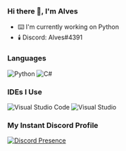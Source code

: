  ### Hi there 👋, I'm Alves

- ⌨️ I'm currently working on Python
- 🕯️ Discord: Alves#4391


### Languages

![Python](https://img.shields.io/badge/python-3670A0?style=for-the-badge&logo=python&logoColor=ffdd54) ![C#](https://img.shields.io/badge/C%23-239120?style=for-the-badge&logo=c-sharp&logoColor=white) 


### IDEs I Use

![Visual Studio Code](https://img.shields.io/badge/Visual%20Studio%20Code-0078d7.svg?style=for-the-badge&logo=visual-studio-code&logoColor=white) ![Visual Studio](https://img.shields.io/badge/Visual%20Studio-5C2D91.svg?style=for-the-badge&logo=visual-studio&logoColor=white) 


### My Instant Discord Profile

[![Discord Presence](https://lanyard.cnrad.dev/api/564791544301748224)](https://discord.com/users/564791544301748224)

